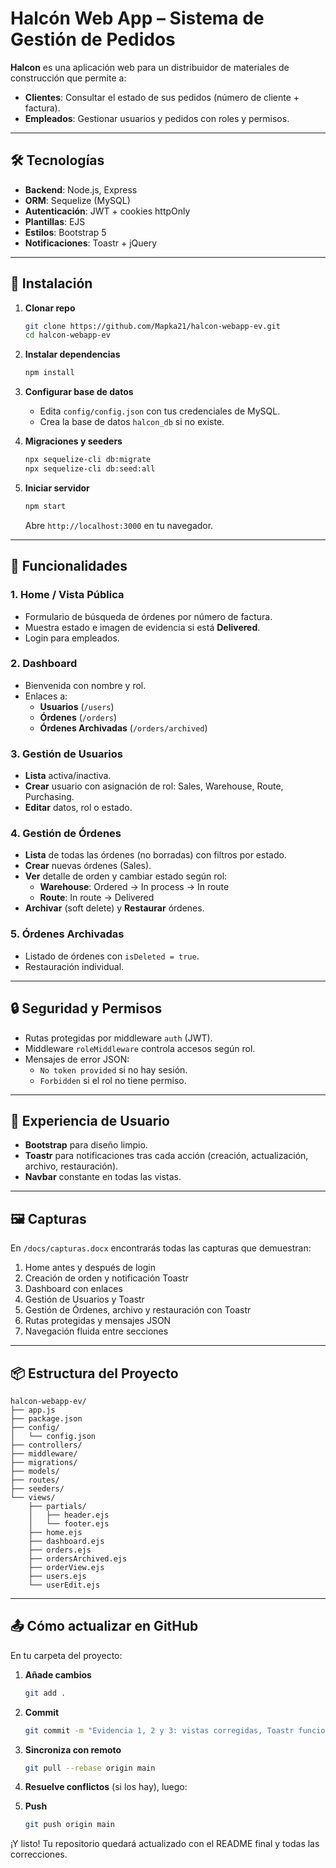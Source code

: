 
# Halcón Web App – Sistema de Gestión de Pedidos

**Halcon** es una aplicación web para un distribuidor de materiales de construcción que permite a:

- **Clientes**: Consultar el estado de sus pedidos (número de cliente + factura).
- **Empleados**: Gestionar usuarios y pedidos con roles y permisos.

---

## 🛠 Tecnologías

- **Backend**: Node.js, Express  
- **ORM**: Sequelize (MySQL)  
- **Autenticación**: JWT + cookies httpOnly  
- **Plantillas**: EJS  
- **Estilos**: Bootstrap 5  
- **Notificaciones**: Toastr + jQuery  

---

## 🚀 Instalación

1. **Clonar repo**  
   ```bash
   git clone https://github.com/Mapka21/halcon-webapp-ev.git
   cd halcon-webapp-ev
   ```

2. **Instalar dependencias**  
   ```bash
   npm install
   ```

3. **Configurar base de datos**  
   - Edita `config/config.json` con tus credenciales de MySQL.  
   - Crea la base de datos `halcon_db` si no existe.

4. **Migraciones y seeders**  
   ```bash
   npx sequelize-cli db:migrate
   npx sequelize-cli db:seed:all
   ```

5. **Iniciar servidor**  
   ```bash
   npm start
   ```
   Abre `http://localhost:3000` en tu navegador.

---

## 🔑 Funcionalidades

### 1. Home / Vista Pública

- Formulario de búsqueda de órdenes por número de factura.  
- Muestra estado e imagen de evidencia si está **Delivered**.  
- Login para empleados.

### 2. Dashboard

- Bienvenida con nombre y rol.  
- Enlaces a:  
  - **Usuarios** (`/users`)  
  - **Órdenes** (`/orders`)  
  - **Órdenes Archivadas** (`/orders/archived`)

### 3. Gestión de Usuarios

- **Lista** activa/inactiva.  
- **Crear** usuario con asignación de rol: Sales, Warehouse, Route, Purchasing.  
- **Editar** datos, rol o estado.

### 4. Gestión de Órdenes

- **Lista** de todas las órdenes (no borradas) con filtros por estado.  
- **Crear** nuevas órdenes (Sales).  
- **Ver** detalle de orden y cambiar estado según rol:  
  - **Warehouse**: Ordered → In process → In route  
  - **Route**: In route → Delivered  
- **Archivar** (soft delete) y **Restaurar** órdenes.

### 5. Órdenes Archivadas

- Listado de órdenes con `isDeleted = true`.  
- Restauración individual.

---

## 🔒 Seguridad y Permisos

- Rutas protegidas por middleware `auth` (JWT).  
- Middleware `roleMiddleware` controla accesos según rol.  
- Mensajes de error JSON:  
  - `No token provided` si no hay sesión.  
  - `Forbidden` si el rol no tiene permiso.

---

## 💬 Experiencia de Usuario

- **Bootstrap** para diseño limpio.  
- **Toastr** para notificaciones tras cada acción (creación, actualización, archivo, restauración).  
- **Navbar** constante en todas las vistas.

---

## 🖼 Capturas

En `/docs/capturas.docx` encontrarás todas las capturas que demuestran:

1. Home antes y después de login  
2. Creación de orden y notificación Toastr  
3. Dashboard con enlaces  
4. Gestión de Usuarios y Toastr  
5. Gestión de Órdenes, archivo y restauración con Toastr  
6. Rutas protegidas y mensajes JSON  
7. Navegación fluida entre secciones  

---

## 📦 Estructura del Proyecto

```
halcon-webapp-ev/
├── app.js
├── package.json
├── config/
│   └── config.json
├── controllers/
├── middleware/
├── migrations/
├── models/
├── routes/
├── seeders/
└── views/
    ├── partials/
    │   ├── header.ejs
    │   └── footer.ejs
    ├── home.ejs
    ├── dashboard.ejs
    ├── orders.ejs
    ├── ordersArchived.ejs
    ├── orderView.ejs
    ├── users.ejs
    └── userEdit.ejs
```

---

## 📤 Cómo actualizar en GitHub

En tu carpeta del proyecto:

1. **Añade cambios**  
   ```bash
   git add .
   ```

2. **Commit**  
   ```bash
   git commit -m "Evidencia 1, 2 y 3: vistas corregidas, Toastr funcional, README final"
   ```

3. **Sincroniza con remoto**  
   ```bash
   git pull --rebase origin main
   ```

4. **Resuelve conflictos** (si los hay), luego:

5. **Push**  
   ```bash
   git push origin main
   ```

¡Y listo! Tu repositorio quedará actualizado con el README final y todas las correcciones.
